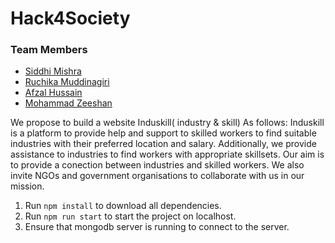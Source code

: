 # Hack4Society

### Team Members

- <a href="https://github.com/Sidsag">Siddhi Mishra</a>
- <a href="https://github.com/ruchikamuddinagiri">Ruchika Muddinagiri</a>
- <a href="https://github.com/afzalhussain555">Afzal Hussain</a>
- <a href="https://github.com/m-zest">Mohammad Zeeshan</a>

We propose to build a website Induskill( industry & skill)
As follows:
Induskill is a platform to provide help and support to skilled workers to find suitable industries with their preferred location and salary. Additionally, we provide assistance to industries to find workers with appropriate skillsets. Our aim is to provide a conection between industries and skilled workers. We also invite NGOs and government organisations to collaborate with us in our mission.

1. Run ```npm install``` to download all dependencies.
2. Run ```npm run start``` to start the project on localhost.
3. Ensure that mongodb server is running to connect to the server.


